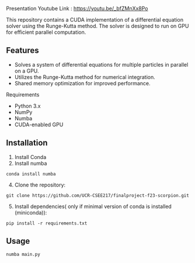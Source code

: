 
Presentation Youtube Link : https://youtu.be/_bfZMnXx8Po

This repository contains a CUDA implementation of a differential equation solver using the Runge-Kutta method. The solver is designed to run on GPU for efficient parallel computation.

## Features
- Solves a system of differential equations for multiple particles in parallel on a GPU.
- Utilizes the Runge-Kutta method for numerical integration.
- Shared memory optimization for improved performance.

Requirements
- Python 3.x
- NumPy
- Numba
- CUDA-enabled GPU

## Installation
1. Install Conda 
2. Install numba
```
conda install numba
```
4. Clone the repository:
```
git clone https://github.com/UCR-CSEE217/finalproject-f23-scorpion.git
```

5. Install dependencies( only if minimal version of conda is installed (miniconda)):
```
pip install -r requirements.txt
```
## Usage

```
numba main.py
```
